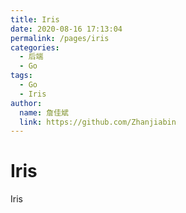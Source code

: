 ```yaml
---
title: Iris
date: 2020-08-16 17:13:04
permalink: /pages/iris
categories:
  - 后端
  - Go
tags:
  - Go
  - Iris
author:
  name: 詹佳斌
  link: https://github.com/Zhanjiabin
---
```

# Iris

Iris
<!-- more -->
